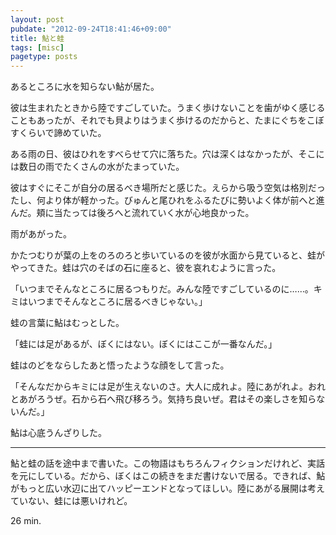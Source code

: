 ```yaml
---
layout: post
pubdate: "2012-09-24T18:41:46+09:00"
title: 鮎と蛙
tags: [misc]
pagetype: posts
---
```

あるところに水を知らない鮎が居た。

彼は生まれたときから陸ですごしていた。うまく歩けないことを歯がゆく感じることもあったが、それでも貝よりはうまく歩けるのだからと、たまにぐちをこぼすくらいで諦めていた。

ある雨の日、彼はひれをすべらせて穴に落ちた。穴は深くはなかったが、そこには数日の雨でたくさんの水がたまっていた。

彼はすぐにそこが自分の居るべき場所だと感じた。えらから吸う空気は格別だったし、何より体が軽かった。びゅんと尾ひれをふるたびに勢いよく体が前へと進んだ。頬に当たっては後ろへと流れていく水が心地良かった。

雨があがった。

かたつむりが葉の上をのろのろと歩いているのを彼が水面から見ていると、蛙がやってきた。蛙は穴のそばの石に座ると、彼を哀れむように言った。

「いつまでそんなところに居るつもりだ。みんな陸ですごしているのに……。キミはいつまでそんなところに居るべきじゃない。」

蛙の言葉に鮎はむっとした。

「蛙には足があるが、ぼくにはない。ぼくにはここが一番なんだ。」

蛙はのどをならしたあと悟ったような顔をして言った。

 「そんなだからキミには足が生えないのさ。大人に成れよ。陸にあがれよ。おれとあがろうぜ。石から石へ飛び移ろう。気持ち良いぜ。君はその楽しさを知らないんだ。」

鮎は心底うんざりした。

- - -

鮎と蛙の話を途中まで書いた。この物語はもちろんフィクションだけれど、実話を元にしている。だから、ぼくはこの続きをまだ書けないで居る。できれば、鮎がもっと広い水辺に出てハッピーエンドとなってほしい。陸にあがる展開は考えていない、蛙には悪いけれど。

26 min.
